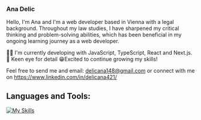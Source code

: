 ### Ana Delic 


Hello, I'm Ana and I'm a web developer based in Vienna with a legal background. Throughout my law studies, I have sharpened my critical thinking and problem-solving abilities, which has been beneficial in my ongoing learning journey as a web developer.

 👩‍💻 I'm currently developing with JavaScript, TypeScript, React and Next.js.
 🤨 Keen eye for detail
 😁Excited to continue growing my skills!

Feel free to send me and email: delicana148@gmail.com or connect with me on <https://www.linkedin.com/in/delicana421/>




## Languages and Tools:
[![My Skills](https://skillicons.dev/icons?i=js,html,css,postgres,sass,tailwind,vscode,react,nextjs,nodejs)](https://skillicons.dev)






